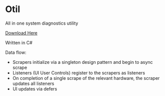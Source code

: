 # Otil
All in one system diagnostics utility

[Download Here](http://otil.sourceforge.net/)

Written in C#

Data flow:
* Scrapers initialize via a singleton design pattern and begin to async scrape
* Listeners (UI User Controls) register to the scrapers as listeners
* On completion of a single scrape of the relevant hardware, the scraper updates all listeners
* UI updates via defers
